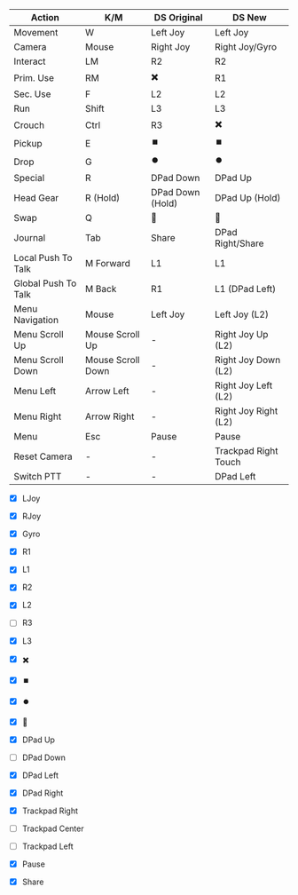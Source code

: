 
| Action              | K/M               | DS Original      | DS New               |
| ------------------- | ----------------- | ---------------- | -------------------- |
| Movement            | W                 | Left Joy         | Left Joy             |
| Camera              | Mouse             | Right Joy        | Right Joy/Gyro       |
| Interact            | LM                | R2               | R2                   |
| Prim. Use           | RM                | ✖️               | R1                   |
| Sec. Use            | F                 | L2               | L2                   |
| Run                 | Shift             | L3               | L3                   |
| Crouch              | Ctrl              | R3               | ✖️                   |
| Pickup              | E                 | ⏹️               | ⏹️                   |
| Drop                | G                 | ⏺️               | ⏺️                   |
| Special             | R                 | DPad Down        | DPad Up              |
| Head Gear           | R (Hold)          | DPad Down (Hold) | DPad Up (Hold)       |
| Swap                | Q                 | 🔼               | 🔼                   |
| Journal             | Tab               | Share            | DPad Right/Share     |
| Local Push To Talk  | M Forward         | L1               | L1                   |
| Global Push To Talk | M Back            | R1               | L1 (DPad Left)       |
| Menu Navigation     | Mouse             | Left Joy         | Left Joy (L2)        |
| Menu Scroll Up      | Mouse Scroll Up   | -                | Right Joy Up (L2)    |
| Menu Scroll Down    | Mouse Scroll Down | -                | Right Joy Down (L2)  |
| Menu Left           | Arrow Left        | -                | Right Joy Left (L2)  |
| Menu Right          | Arrow Right       | -                | Right Joy Right (L2) |
| Menu                | Esc               | Pause            | Pause                |
| Reset Camera        | -                 | -                | Trackpad Right Touch |
| Switch PTT          | -                 | -                | DPad Left            |

- [x] LJoy
- [x] RJoy
- [x] Gyro
- [x] R1
- [x] L1
- [x] R2
- [x] L2
- [ ] R3
- [x] L3
- [x] ✖️
- [x] ⏹️
- [x] ⏺️
- [x] 🔼
- [x] DPad Up
- [ ] DPad Down
- [x] DPad Left 
- [x] DPad Right
- [x] Trackpad Right
- [ ] Trackpad Center
- [ ] Trackpad Left
- [x] Pause
- [x] Share




